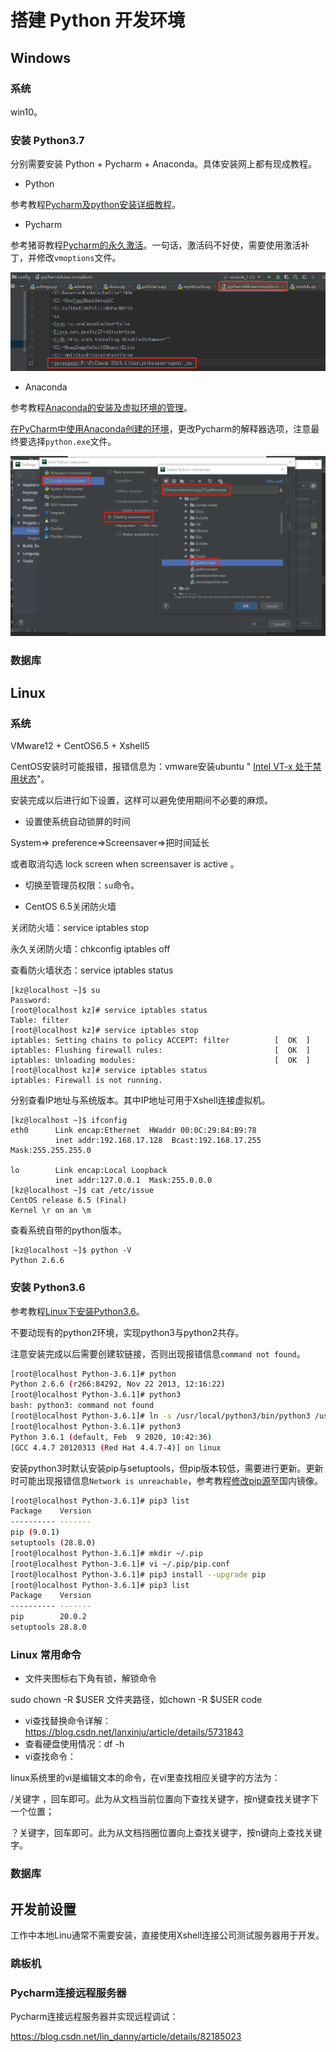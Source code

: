 # 搭建 Python 开发环境

## Windows

### 系统

win10。

### 安装 Python3.7

分别需要安装 Python + Pycharm + Anaconda。具体安装网上都有现成教程。

- Python

参考教程[Pycharm及python安装详细教程](https://blog.csdn.net/qq_29883591/article/details/52664478)。

- Pycharm

参考猪哥教程[Pycharm的永久激活](https://shimo.im/docs/DJ3h3tJv98ppTYyH/read)。一句话，激活码不好使，需要使用激活补丁，并修改`vmoptions`文件。

![1581245552590](<https://github.com/KaiNiao/Blog/raw/master/notes/pictures/1581245552590.png>)

- Anaconda

参考教程[Anaconda的安装及虚拟环境的管理](https://blog.csdn.net/ITLearnHall/article/details/81708148#commentBox)。

[在PyCharm中使用Anaconda创建的环境](https://www.cnblogs.com/anliven/p/9998662.html)，更改Pycharm的解释器选项，注意最终要选择`python.exe`文件。

![1581247235554](<https://github.com/KaiNiao/Blog/raw/master/notes/pictures/1581247235554.png>)

### 数据库



## Linux

### 系统

VMware12 + CentOS6.5 + Xshell5

CentOS安装时可能报错，报错信息为：vmware安装ubuntu " [Intel VT-x 处于禁用状态](https://jingyan.baidu.com/article/fc07f98976710e12ffe519de.html)"。

安装完成以后进行如下设置，这样可以避免使用期间不必要的麻烦。

- 设置使系统自动锁屏的时间

System=> preference=>Screensaver=>把时间延长

或者取消勾选 lock screen when screensaver is active 。

- 切换至管理员权限：`su`命令。

- CentOS 6.5关闭防火墙

关闭防火墙：service iptables stop 

永久关闭防火墙：chkconfig iptables off

查看防火墙状态：service iptables status

~~~shell
[kz@localhost ~]$ su
Password: 
[root@localhost kz]# service iptables status
Table: filter
[root@localhost kz]# service iptables stop
iptables: Setting chains to policy ACCEPT: filter          [  OK  ]
iptables: Flushing firewall rules:                         [  OK  ]
iptables: Unloading modules:                               [  OK  ]
[root@localhost kz]# service iptables status
iptables: Firewall is not running.
~~~

分别查看IP地址与系统版本。其中IP地址可用于Xshell连接虚拟机。

~~~shell
[kz@localhost ~]$ ifconfig
eth0      Link encap:Ethernet  HWaddr 00:0C:29:84:B9:78  
          inet addr:192.168.17.128  Bcast:192.168.17.255  Mask:255.255.255.0

lo        Link encap:Local Loopback  
          inet addr:127.0.0.1  Mask:255.0.0.0
[kz@localhost ~]$ cat /etc/issue
CentOS release 6.5 (Final)
Kernel \r on an \m
~~~

查看系统自带的python版本。

~~~shell
[kz@localhost ~]$ python -V
Python 2.6.6
~~~

### 安装 Python3.6

参考教程[Linux下安装Python3.6](https://www.cnblogs.com/kimyeee/p/7250560.html)。

不要动现有的python2环境，实现python3与python2共存。

注意安装完成以后需要创建软链接，否则出现报错信息`command not found`。

~~~bash
[root@localhost Python-3.6.1]# python
Python 2.6.6 (r266:84292, Nov 22 2013, 12:16:22)
[root@localhost Python-3.6.1]# python3
bash: python3: command not found
[root@localhost Python-3.6.1]# ln -s /usr/local/python3/bin/python3 /usr/bin/python3
[root@localhost Python-3.6.1]# python3
Python 3.6.1 (default, Feb  9 2020, 10:42:36) 
[GCC 4.4.7 20120313 (Red Hat 4.4.7-4)] on linux
~~~

安装python3时默认安装pip与setuptools，但pip版本较低，需要进行更新。更新时可能出现报错信息`Network is unreachable`，参考教程[修改pip源](https://blog.csdn.net/sakus/article/details/81003512)至国内镜像。

~~~bash
[root@localhost Python-3.6.1]# pip3 list
Package    Version
---------- -------
pip (9.0.1)
setuptools (28.8.0)
[root@localhost Python-3.6.1]# mkdir ~/.pip
[root@localhost Python-3.6.1]# vi ~/.pip/pip.conf
[root@localhost Python-3.6.1]# pip3 install --upgrade pip
[root@localhost Python-3.6.1]# pip3 list
Package    Version
---------- -------
pip        20.0.2 
setuptools 28.8.0
~~~

### Linux 常用命令

- 文件夹图标右下角有锁，解锁命令

sudo chown -R $USER 文件夹路径，如chown -R $USER code

- vi查找替换命令详解：https://blog.csdn.net/lanxinju/article/details/5731843
- 查看硬盘使用情况：df -h
- vi查找命令：

linux系统里的vi是编辑文本的命令，在vi里查找相应关键字的方法为：

/关键字 ，回车即可。此为从文档当前位置向下查找关键字，按n键查找关键字下一个位置；

？关键字，回车即可。此为从文档挡圈位置向上查找关键字，按n键向上查找关键字。



### 数据库



## 开发前设置

工作中本地Linu通常不需要安装，直接使用Xshell连接公司测试服务器用于开发。

### 跳板机



### Pycharm连接远程服务器

Pycharm连接远程服务器并实现远程调试： 

https://blog.csdn.net/lin_danny/article/details/82185023 

